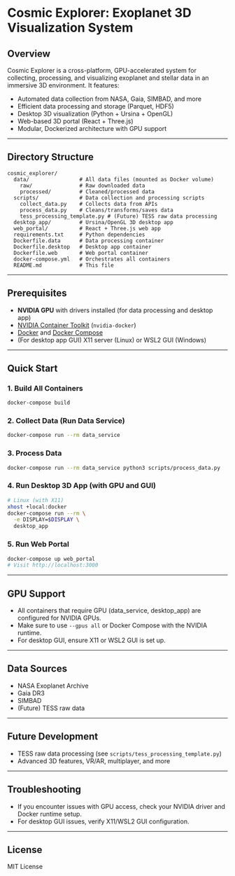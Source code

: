 # Cosmic Explorer: Exoplanet 3D Visualization System

## Overview
Cosmic Explorer is a cross-platform, GPU-accelerated system for collecting, processing, and visualizing exoplanet and stellar data in an immersive 3D environment. It features:
- Automated data collection from NASA, Gaia, SIMBAD, and more
- Efficient data processing and storage (Parquet, HDF5)
- Desktop 3D visualization (Python + Ursina + OpenGL)
- Web-based 3D portal (React + Three.js)
- Modular, Dockerized architecture with GPU support

---

## Directory Structure
```
cosmic_explorer/
  data/                # All data files (mounted as Docker volume)
    raw/               # Raw downloaded data
    processed/         # Cleaned/processed data
  scripts/             # Data collection and processing scripts
    collect_data.py    # Collects data from APIs
    process_data.py    # Cleans/transforms/saves data
    tess_processing_template.py # (Future) TESS raw data processing
  desktop_app/         # Ursina/OpenGL 3D desktop app
  web_portal/          # React + Three.js web app
  requirements.txt     # Python dependencies
  Dockerfile.data      # Data processing container
  Dockerfile.desktop   # Desktop app container
  Dockerfile.web       # Web portal container
  docker-compose.yml   # Orchestrates all containers
  README.md            # This file
```

---

## Prerequisites
- **NVIDIA GPU** with drivers installed (for data processing and desktop app)
- [NVIDIA Container Toolkit](https://docs.nvidia.com/datacenter/cloud-native/container-toolkit/install-guide.html) (`nvidia-docker`)
- [Docker](https://www.docker.com/) and [Docker Compose](https://docs.docker.com/compose/)
- (For desktop app GUI) X11 server (Linux) or WSL2 GUI (Windows)

---

## Quick Start

### 1. Build All Containers
```sh
docker-compose build
```

### 2. Collect Data (Run Data Service)
```sh
docker-compose run --rm data_service
```

### 3. Process Data
```sh
docker-compose run --rm data_service python3 scripts/process_data.py
```

### 4. Run Desktop 3D App (with GPU and GUI)
```sh
# Linux (with X11)
xhost +local:docker
docker-compose run --rm \
  -e DISPLAY=$DISPLAY \
  desktop_app
```

### 5. Run Web Portal
```sh
docker-compose up web_portal
# Visit http://localhost:3000
```

---

## GPU Support
- All containers that require GPU (data_service, desktop_app) are configured for NVIDIA GPUs.
- Make sure to use `--gpus all` or Docker Compose with the NVIDIA runtime.
- For desktop GUI, ensure X11 or WSL2 GUI is set up.

---

## Data Sources
- NASA Exoplanet Archive
- Gaia DR3
- SIMBAD
- (Future) TESS raw data

---

## Future Development
- TESS raw data processing (see `scripts/tess_processing_template.py`)
- Advanced 3D features, VR/AR, multiplayer, and more

---

## Troubleshooting
- If you encounter issues with GPU access, check your NVIDIA driver and Docker runtime setup.
- For desktop GUI issues, verify X11/WSL2 GUI configuration.

---

## License
MIT License 